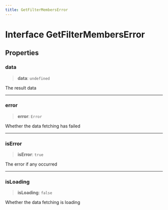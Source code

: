 ```yaml
---
title: GetFilterMembersError
---
```


# Interface GetFilterMembersError

## Properties

### data

> **data**: `undefined`

The result data

***

### error

> **error**: `Error`

Whether the data fetching has failed

***

### isError

> **isError**: `true`

The error if any occurred

***

### isLoading

> **isLoading**: `false`

Whether the data fetching is loading
